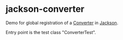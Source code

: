 # jackson-converter

Demo for global registration of a [Converter](https://javadoc.io/doc/com.fasterxml.jackson.core/jackson-databind/latest/index.html) in [Jackson](https://github.com/FasterXML/jackson).

Entry point is the test class "ConverterTest".